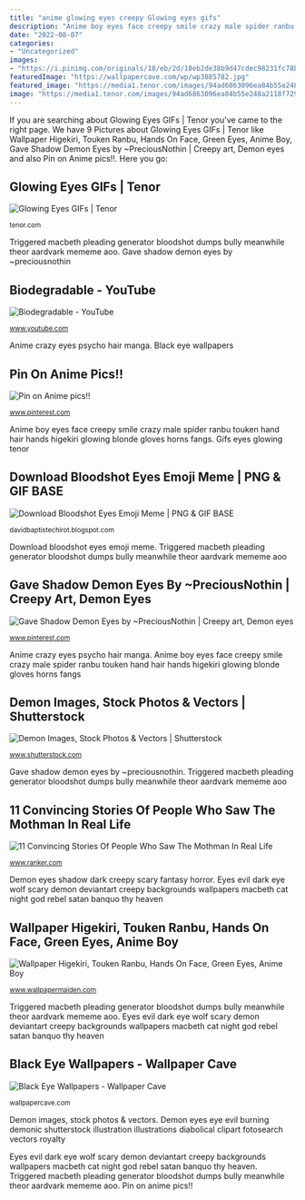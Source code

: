 ```yaml
---
title: "anime glowing eyes creepy Glowing eyes gifs"
description: "Anime boy eyes face creepy smile crazy male spider ranbu touken hand hair hands higekiri glowing blonde gloves horns fangs"
date: "2022-08-07"
categories:
- "Uncategorized"
images:
- "https://i.pinimg.com/originals/18/eb/2d/18eb2de38b9d47cdec98231fc78b7a1f.jpg"
featuredImage: "https://wallpapercave.com/wp/wp3885782.jpg"
featured_image: "https://media1.tenor.com/images/94ad6863096ea84b55e248a2118f7292/tenor.gif?itemid=11352071"
image: "https://media1.tenor.com/images/94ad6863096ea84b55e248a2118f7292/tenor.gif?itemid=11352071"
---
```


If you are searching about Glowing Eyes GIFs | Tenor you've came to the right page. We have 9 Pictures about Glowing Eyes GIFs | Tenor like Wallpaper Higekiri, Touken Ranbu, Hands On Face, Green Eyes, Anime Boy, Gave Shadow Demon Eyes by ~PreciousNothin | Creepy art, Demon eyes and also Pin on Anime pics!!. Here you go:

## Glowing Eyes GIFs | Tenor

![Glowing Eyes GIFs | Tenor](https://media1.tenor.com/images/94ad6863096ea84b55e248a2118f7292/tenor.gif?itemid=11352071 "Triggered macbeth pleading generator bloodshot dumps bully meanwhile theor aardvark mememe aoo")

<small>tenor.com</small>

Triggered macbeth pleading generator bloodshot dumps bully meanwhile theor aardvark mememe aoo. Gave shadow demon eyes by ~preciousnothin

## Biodegradable - YouTube

![Biodegradable - YouTube](https://yt3.ggpht.com/a/AGF-l7-k7O1ZMcXFRTO5QMSxOuH5hTE5OEm4BwQhdg=s900-c-k-c0xffffffff-no-rj-mo "Pin on anime pics!!")

<small>www.youtube.com</small>

Anime crazy eyes psycho hair manga. Black eye wallpapers

## Pin On Anime Pics!!

![Pin on Anime pics!!](https://i.pinimg.com/736x/91/ba/08/91ba0877571f9ae20c7ba83acb46053a--crazy-eyes-google-search.jpg "Demon eyes eye evil burning demonic shutterstock illustration illustrations diabolical clipart fotosearch vectors royalty")

<small>www.pinterest.com</small>

Anime boy eyes face creepy smile crazy male spider ranbu touken hand hair hands higekiri glowing blonde gloves horns fangs. Gifs eyes glowing tenor

## Download Bloodshot Eyes Emoji Meme | PNG &amp; GIF BASE

![Download Bloodshot Eyes Emoji Meme | PNG &amp; GIF BASE](https://i.imgflip.com/2jquz1.jpg "Demon eyes eye evil burning demonic shutterstock illustration illustrations diabolical clipart fotosearch vectors royalty")

<small>davidbaptistechirot.blogspot.com</small>

Download bloodshot eyes emoji meme. Triggered macbeth pleading generator bloodshot dumps bully meanwhile theor aardvark mememe aoo

## Gave Shadow Demon Eyes By ~PreciousNothin | Creepy Art, Demon Eyes

![Gave Shadow Demon Eyes by ~PreciousNothin | Creepy art, Demon eyes](https://i.pinimg.com/originals/18/eb/2d/18eb2de38b9d47cdec98231fc78b7a1f.jpg "Demon eyes eye evil burning demonic shutterstock illustration illustrations diabolical clipart fotosearch vectors royalty")

<small>www.pinterest.com</small>

Anime crazy eyes psycho hair manga. Anime boy eyes face creepy smile crazy male spider ranbu touken hand hair hands higekiri glowing blonde gloves horns fangs

## Demon Images, Stock Photos &amp; Vectors | Shutterstock

![Demon Images, Stock Photos &amp; Vectors | Shutterstock](https://image.shutterstock.com/image-illustration/illustration-burning-demonic-eyes-260nw-288739775.jpg "Black eye wallpapers")

<small>www.shutterstock.com</small>

Gave shadow demon eyes by ~preciousnothin. Triggered macbeth pleading generator bloodshot dumps bully meanwhile theor aardvark mememe aoo

## 11 Convincing Stories Of People Who Saw The Mothman In Real Life

![11 Convincing Stories Of People Who Saw The Mothman In Real Life](https://imgix.ranker.com/list_img_v2/3378/2523378/original/true-mothman-stories?w=817&amp;h=427&amp;fm=jpg&amp;q=50&amp;fit=crop "11 convincing stories of people who saw the mothman in real life")

<small>www.ranker.com</small>

Demon eyes shadow dark creepy scary fantasy horror. Eyes evil dark eye wolf scary demon deviantart creepy backgrounds wallpapers macbeth cat night god rebel satan banquo thy heaven

## Wallpaper Higekiri, Touken Ranbu, Hands On Face, Green Eyes, Anime Boy

![Wallpaper Higekiri, Touken Ranbu, Hands On Face, Green Eyes, Anime Boy](http://www.wallpapermaiden.com/image/2019/04/01/higekiri-touken-ranbu-hands-on-face-green-eyes-anime-boy-shoujo-gloves-creepy-smile-31807-resized.jpeg "Pin on anime pics!!")

<small>www.wallpapermaiden.com</small>

Triggered macbeth pleading generator bloodshot dumps bully meanwhile theor aardvark mememe aoo. Eyes evil dark eye wolf scary demon deviantart creepy backgrounds wallpapers macbeth cat night god rebel satan banquo thy heaven

## Black Eye Wallpapers - Wallpaper Cave

![Black Eye Wallpapers - Wallpaper Cave](https://wallpapercave.com/wp/wp3885782.jpg "Glowing eyes gifs")

<small>wallpapercave.com</small>

Demon images, stock photos &amp; vectors. Demon eyes eye evil burning demonic shutterstock illustration illustrations diabolical clipart fotosearch vectors royalty

Eyes evil dark eye wolf scary demon deviantart creepy backgrounds wallpapers macbeth cat night god rebel satan banquo thy heaven. Triggered macbeth pleading generator bloodshot dumps bully meanwhile theor aardvark mememe aoo. Pin on anime pics!!
